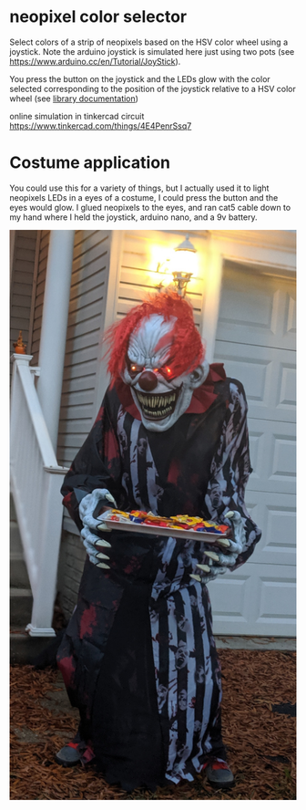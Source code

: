# neopixel color selector

Select colors of a strip of neopixels based on the HSV color wheel using a joystick. Note the arduino joystick is simulated here just using two pots (see https://www.arduino.cc/en/Tutorial/JoyStick).

You press the button on the joystick and the LEDs glow with the color selected corresponding to the position of the joystick relative to a HSV color wheel (see [library documentation](https://learn.adafruit.com/adafruit-neopixel-uberguide/arduino-library-use#hsv-hue-saturation-value-colors-dot-dot-dot-17-41))

online simulation in tinkercad circuit
https://www.tinkercad.com/things/4E4PenrSsq7


# Costume application

You could use this for a variety of things, but I actually used it to light neopixels LEDs in a eyes of a costume, I could press the button and the eyes would glow. I glued neopixels to the eyes, and ran cat5 cable down to my hand where I held the joystick, arduino nano, and a 9v battery.

![](clown_costume_lighted_eyes.jpg)